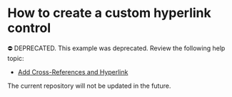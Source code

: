 # How to create a custom hyperlink control

⛔ DEPRECATED. This example was deprecated. Review the following help topic:

- [Add Cross-References and Hyperlink](https://docs.devexpress.com/XtraReports/5173/detailed-guide-to-devexpress-reporting/add-navigation/add-cross-references-and-hyperlinks)

The current repository will not be updated in the future.


